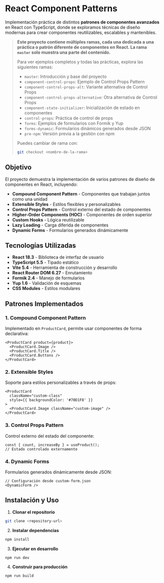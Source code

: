 # React Component Patterns

Implementación práctica de distintos **patrones de componentes avanzados** en React con TypeScript, donde se exploramos técnicas de diseño modernas para crear componentes reutilizables, escalables y mantenibles.

> **Este proyecto contiene múltiples ramas, cada una dedicada a una práctica o patrón diferente de componentes en React. La rama `master` solo muestra una parte del contenido.**
>
> Para ver ejemplos completos y todas las prácticas, explora las siguientes ramas:
>
> - `master`: Introducción y base del proyecto
> - `component-control-props`: Ejemplo de Control Props Pattern
> - `component-control-props-alt`: Variante alternativa de Control Props
> - `component-control-props-alternative`: Otra alternativa de Control Props
> - `component-state-initializer`: Inicialización de estado en componentes
> - `control-props`: Práctica de control de props
> - `forms`: Ejemplos de formularios con Formik y Yup
> - `forms-dynamic`: Formularios dinámicos generados desde JSON
> - `pre-npm`: Versión previa a la gestión con npm
>
> Puedes cambiar de rama con:
> ```bash
> git checkout <nombre-de-la-rama>
> ```

## Objetivo

El proyecto demuestra la implementación de varios patrones de diseño de componentes en React, incluyendo:

- **Compound Component Pattern** - Componentes que trabajan juntos como una unidad
- **Extensible Styles** - Estilos flexibles y personalizables
- **Control Props Pattern** - Control externo del estado de componentes
- **Higher-Order Components (HOC)** - Componentes de orden superior
- **Custom Hooks** - Lógica reutilizable
- **Lazy Loading** - Carga diferida de componentes
- **Dynamic Forms** - Formularios generados dinámicamente

## Tecnologías Utilizadas

- **React 18.3** - Biblioteca de interfaz de usuario
- **TypeScript 5.5** - Tipado estático
- **Vite 5.4** - Herramienta de construcción y desarrollo
- **React Router DOM 6.27** - Enrutamiento
- **Formik 2.4** - Manejo de formularios
- **Yup 1.6** - Validación de esquemas
- **CSS Modules** - Estilos modulares

## Patrones Implementados

### 1. Compound Component Pattern
Implementado en `ProductCard`, permite usar componentes de forma declarativa:

```tsx
<ProductCard product={product}>
  <ProductCard.Image />
  <ProductCard.Title />
  <ProductCard.Buttons />
</ProductCard>
```

### 2. Extensible Styles
Soporte para estilos personalizables a través de props:

```tsx
<ProductCard 
  className="custom-class" 
  style={{ backgroundColor: '#70D1F8' }}
>
  <ProductCard.Image className="custom-image" />
</ProductCard>
```

### 3. Control Props Pattern
Control externo del estado del componente:

```tsx
const { count, increaseBy } = useProduct();
// Estado controlado externamente
```

### 4. Dynamic Forms
Formularios generados dinámicamente desde JSON:

```tsx
// Configuración desde custom-form.json
<DynamicForm />
```

## Instalación y Uso

1. **Clonar el repositorio**
```bash
git clone <repository-url>
```

2. **Instalar dependencias**
```bash
npm install
```

3. **Ejecutar en desarrollo**
```bash
npm run dev
```

4. **Construir para producción**
```bash
npm run build
```
